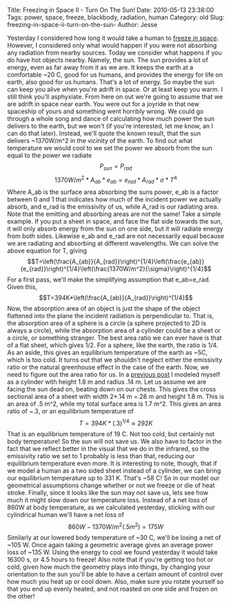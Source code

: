 Title: Freezing in Space II - Turn On The Sun!
Date: 2010-05-13 23:38:00
Tags: power, space, freeze, blackbody, radiation, human
Category: old
Slug: freezing-in-space-ii-turn-on-the-sun-
Author: Jesse


Yesterday I considered how long it would take a human to [freeze in
space](http://thevirtuosi.blogspot.com/2010/05/freezing-in-space-i-blackest-night.html).
However, I considered only what would happen if you were not absorbing
any radiation from nearby sources. Today we consider what happens if you
do have hot objects nearby. Namely, the sun. The sun provides a lot of
energy, even as far away from it as we are. It keeps the earth at a
comfortable \~20 C, good for us humans, and provides the energy for life
on earth, also good for us humans. That's a lot of energy. So maybe the
sun can keep you alive when you're adrift in space. Or at least keep you
warm. I still think you'll asphyxiate. From here on out we're going to
assume that we are adrift in space near earth. You were out for a
joyride in that new spaceship of yours and something went horribly
wrong. We could go through a whole song and dance of calculating how
much power the sun delivers to the earth, but we won't (if you're
interested, let me know, an I can do that later). Instead, we'll quote
the known result, that the sun delivers \~1370W/m^2 in the vicinity of
the earth. To find out what temperature we would cool to we set the
power we absorb from the sun equal to the power we radiate
$$P_{sun}=P_{rad}$$
$$1370W/m^2*A_{ab}*e_{ab}=e_{rad}*A_{rad}*\sigma*T^4$$ Where
A_ab is the surface area absorbing the suns power, e_ab is a factor
between 0 and 1 that indicates how much of the incident power we
actually absorb, and e_rad is the emissivity of us, while A_rad is our
radiating area. Note that the emitting and absorbing areas are not the
same! Take a simple example. If you put a sheet in space, and face the
flat side towards the sun, it will only absorb energy from the sun on
one side, but it will radiate energy from both sides. Likewise e_ab and
e_rad are not necessarily equal because we are radiating and absorbing
at different wavelengths. We can solve the above equation for T, giving
$$T=\left(\frac{A_{ab}}{A_{rad}}\right)^{1/4}\left(\frac{e_{ab}}{e_{rad}}\right)^{1/4}\left(\frac{1370W/m^2}{\sigma}\right)^{1/4}$$
For a first pass, we'll make the simplifying assumption that
e_ab=e_rad. Given this,
$$T=394K*\left(\frac{A_{ab}}{A_{rad}}\right)^{1/4}$$ Now, the
absorption area of an object is just the shape of the object flattened
into the plane the incident radiation is perpendicular to. That is, the
absorption area of a sphere is a circle (a sphere projected to 2D is
always a circle), while the absorption area of a cylinder could be a
sheet or a circle, or something stranger. The best area ratio we can
ever have is that of a flat sheet, which gives 1/2. For a sphere, like
the earth, the ratio is 1/4. As an aside, this gives an equilibrium
temperature of the earth as \~5C, which is too cold. It turns out that
we shouldn't neglect either the emissivity ratio or the natural
greenhouse effect in the case of the earth. Now, we need to figure out
the area ratio for us. In a [previous
post](http://thevirtuosi.blogspot.com/2010/05/human-radiation.html) I
modeled myself as a cylinder with height 1.8 m and radius .14 m. Let us
assume we are facing the sun dead on, beating down on our chests. This
gives the cross sectional area of a sheet with width 2*.14 m =.28 m and
height 1.8 m. This is an area of .5 m^2, while my total surface area is
1.7 m^2. This gives an area ratio of \~.3, or an equilibrium
temperature of $$T=394K*(.3)^{1/4}\approx292K$$ That is an
equilibrium temperature of 19 C. Not too cold, but certainly not body
temperature! So the sun will not save us. We also have to factor in the
fact that we reflect better in the visual that we do in the infrared, so
the emissivity ratio we set to 1 probably is less than that, reducing
our equilibrium temperature even more. It is interesting to note,
though, that if we model a human as a two sided sheet instead of a
cylinder, we can bring our equilibrium temperature up to 331 K. That's
\~58 C! So in our model our geometrical assumptions change whether or
not we freeze or die of heat stroke. Finally, since it looks like the
sun may not save us, lets see how much it might slow down our
temperature loss. Instead of a net loss of 860W at body temperature, as
we calculated yesterday, sticking with our cylindrical human we'll have
a net loss of $$860W-1370W/m^2(.5m^2)=175W$$ Similarly at our lowered
body temperature of \~30 C, we'll be losing a net of \~105 W. Once again
taking a geometric average gives an average power loss of \~135 W. Using
the energy to cool we found yesterday it would take 16300 s, or 4.5
hours to freeze! Also note that if you're getting too hot or cold, given
how much the geometry plays into things, by changing your orientation to
the sun you'll be able to have a certain amount of control over how much
you heat up or cool down. Also, make sure you rotate yourself so that
you end up evenly heated, and not roasted on one side and frozen on the
other!
